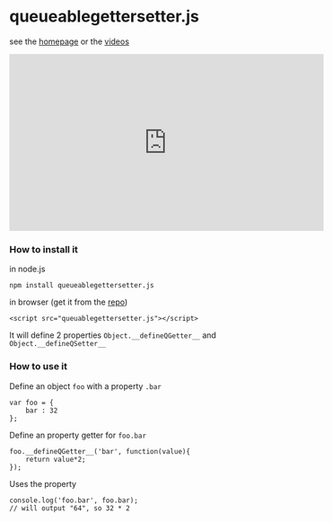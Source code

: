 queueablegettersetter.js
========================

see the [homepage](http://jeromeetienne.github.com/queueablegettersetter.js/) or the [videos](http://www.youtube.com/watch?v=IPpGJ9GCOw0)

<iframe width="560" height="315" src="http://www.youtube.com/embed/IPpGJ9GCOw0" frameborder="0" allowfullscreen>
</iframe>

### How to install it

in node.js
```
npm install queueablegettersetter.js
```

in browser (get it from the [repo](https://github.com/jeromeetienne/queueablegettersetter.js/))

```
<script src="queuablegettersetter.js"></script>
```

It will define 2 properties ```Object.__defineQGetter__``` 
and ```Object.__defineQSetter__```

### How to use it


Define an object ```foo``` with a property ```.bar```
```
var foo	= {
	bar	: 32
};
```

Define an property getter for ```foo.bar```

```
foo.__defineQGetter__('bar', function(value){
	return value*2;
});
```

Uses the property

```
console.log('foo.bar', foo.bar);
// will output "64", so 32 * 2